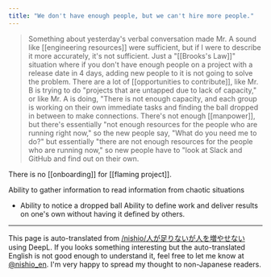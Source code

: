 ```yaml
---
title: "We don't have enough people, but we can't hire more people."
---
```


> Something about yesterday's verbal conversation made Mr. A sound like [[engineering resources]] were sufficient, but if I were to describe it more accurately, it's not sufficient.
>  Just a "[[Brooks's Law]]" situation where if you don't have enough people on a project with a release date in 4 days, adding new people to it is not going to solve the problem.
> There are a lot of [[opportunities to contribute]], like Mr. B is trying to do "projects that are untapped due to lack of capacity," or like Mr. A is doing, "There is not enough capacity, and each group is working on their own immediate tasks and finding the ball dropped in between to make connections. There's not enough [[manpower]], but there's essentially "not enough resources for the people who are running right now," so the new people say, "What do you need me to do?" but essentially "there are not enough resources for the people who are running now," so new people have to "look at Slack and GitHub and find out on their own.

There is no [[onboarding]] for [[flaming project]].

Ability to gather information to read information from chaotic situations
- Ability to notice a dropped ball
Ability to define work and deliver results on one's own without having it defined by others.

---
This page is auto-translated from [/nishio/人が足りないが人を増やせない](https://scrapbox.io/nishio/人が足りないが人を増やせない) using DeepL. If you looks something interesting but the auto-translated English is not good enough to understand it, feel free to let me know at [@nishio_en](https://twitter.com/nishio_en). I'm very happy to spread my thought to non-Japanese readers.